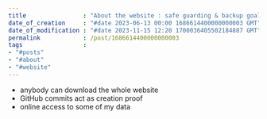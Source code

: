```yaml
---
title                : "About the website : safe guarding & backup goals"
date_of_creation     : "#date 2023-06-13 00:00 1686614400000000003 GMT"
date_of_modification : "#date 2023-11-15 12:20 1700036405502184887 GMT"
permalink            : /post/1686614400000000003
tags                 : 
- "#posts"
- "#about" 
- "#website"
---
```


- anybody can download the whole website
- GitHub commits act as creation proof
- online access to some of my data
  
